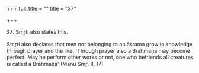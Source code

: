 +++
full_title = ""
title = "37"

+++


37. Smr̥ti also states this.

Smr̥ti also declares that men not belonging to an āśrama grow in knowledge through prayer and the like. 'Through prayer also a Brāhmaṇa may become perfect. May he perform other works or not, one who befriends all creatures is called a Brāhmaṇa' (Manu Smr̥. II, 17).

